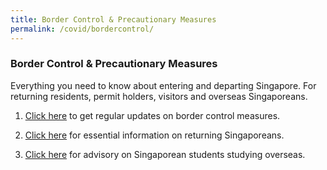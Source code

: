 ```yaml
---
title: Border Control & Precautionary Measures
permalink: /covid/bordercontrol/
---
```


### **Border Control & Precautionary Measures**

Everything you need to know about entering and departing Singapore. For returning residents, permit holders, visitors and overseas Singaporeans.

1. <a href='https://www.ica.gov.sg/covid-19'>Click here</a> to get regular updates on border control measures.

2. <a href="https://www.singaporeglobalnetwork.com/resources/covid-19/">Click here</a> for essential information on returning Singaporeans.

3. <a href="https://www.moe.gov.sg/news/press-releases/advisory-for-singaporean-students-studying-overseas">Click here</a> for advisory on Singaporean students studying overseas.
